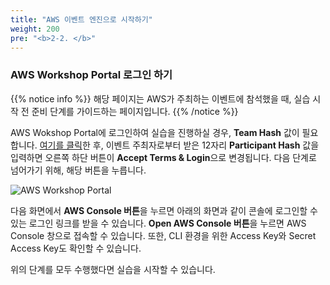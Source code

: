 ```yaml
---
title: "AWS 이벤트 엔진으로 시작하기"
weight: 200
pre: "<b>2-2. </b>"
---
```



### AWS Workshop Portal 로그인 하기
{{% notice info %}}
해당 페이지는 AWS가 주최하는 이벤트에 참석했을 때, 실습 시작 전 준비 단계를 가이드하는 페이지입니다.
{{% /notice %}}


AWS Wokshop Portal에 로그인하여 실습을 진행하실 경우, **Team Hash** 값이 필요합니다. [여기를 클릭](https://dashboard.eventengine.run/login)한 후, 이벤트 주최자로부터 받은 12자리 **Participant Hash** 값을 입력하면 오른쪽 하단 버튼이 **Accept Terms & Login**으로 변경됩니다. 다음 단계로 넘어가기 위해, 해당 버튼을 누릅니다.

![AWS Workshop Portal](/images/settings/event-engine-initial-screen.png)

다음 화면에서 **AWS Console 버튼**을 누르면 아래의 화면과 같이 콘솔에 로그인할 수 있는 로그인 링크를 받을 수 있습니다. **Open AWS Console 버튼**을 누르면 AWS Console 창으로 접속할 수 있습니다. 또한, CLI 환경을 위한 Access Key와 Secret Access Key도 확인할 수 있습니다. 

위의 단계를 모두 수행했다면 실습을 시작할 수 있습니다.
